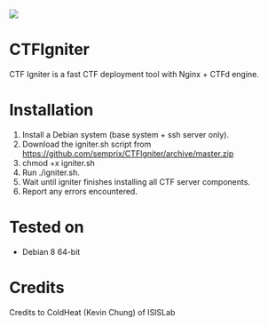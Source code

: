 ![](https://github.com/semprix/CTFIgniter/blob/master/payload/CTFd/static/img/logo.png)
====

# CTFIgniter
CTF Igniter is a fast CTF deployment tool with Nginx + CTFd engine.

# Installation
1. Install a Debian system (base system + ssh server only).
2. Download the igniter.sh script from https://github.com/semprix/CTFIgniter/archive/master.zip
3. chmod +x igniter.sh
3. Run ./igniter.sh.
4. Wait until igniter finishes installing all CTF server components.
5. Report any errors encountered.

# Tested on
 - Debian 8 64-bit

# Credits

Credits to ColdHeat (Kevin Chung) of ISISLab
